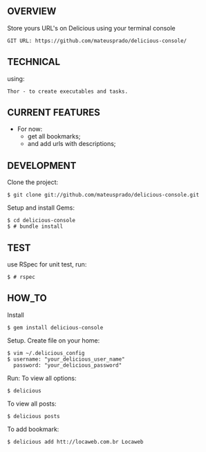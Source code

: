 ## OVERVIEW

Store yours URL's on Delicious using your terminal console

    GIT URL: https://github.com/mateusprado/delicious-console/

## TECHNICAL

 using:
	
	Thor - to create executables and tasks.
	

## CURRENT FEATURES

* For now:
	 * get all bookmarks;
	 * and add urls with descriptions;
	
## DEVELOPMENT	
Clone the project:

	$ git clone git://github.com/mateusprado/delicious-console.git
		
Setup and install Gems:

	$ cd delicious-console
	$ # bundle install
	
## TEST

 use RSpec for unit test, run:
	
    $ # rspec
    
## HOW_TO

Install

	$ gem install delicious-console
	
Setup. Create file on your home:
	
	$ vim ~/.delicious_config
	$ username: "your_delicious_user_name"
	  password: "your_delicious_password"

Run:
To view all options:
	
	$ delicious

To view all posts: 
	
	$ delicious posts
	
To add bookmark:

	$ delicious add htt://locaweb.com.br Locaweb
